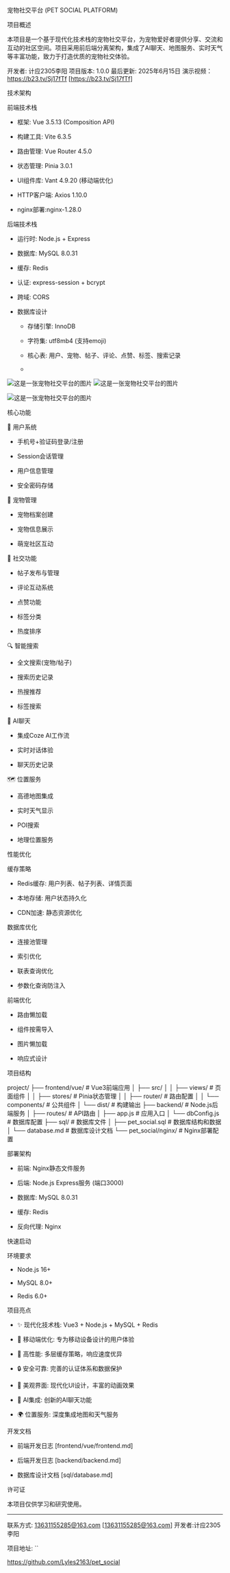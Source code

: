 宠物社交平台 (PET SOCIAL PLATFORM)

项目概述

本项目是一个基于现代化技术栈的宠物社交平台，为宠物爱好者提供分享、交流和互动的社区空间。项目采用前后端分离架构，集成了AI聊天、地图服务、实时天气等丰富功能，致力于打造优质的宠物社交体验。

开发者: 计应2305李阳
项目版本: 1.0.0
最后更新: 2025年6月15日
演示视频：https://b23.tv/Sj17fTf [https://b23.tv/Sj17fTf]



技术架构


前端技术栈

 * 框架: Vue 3.5.13 (Composition API)

 * 构建工具: Vite 6.3.5

 * 路由管理: Vue Router 4.5.0

 * 状态管理: Pinia 3.0.1

 * UI组件库: Vant 4.9.20 (移动端优化)

 * HTTP客户端: Axios 1.10.0

 * nginx部署:nginx-1.28.0


后端技术栈

 * 运行时: Node.js + Express

 * 数据库: MySQL 8.0.31

 * 缓存: Redis

 * 认证: express-session + bcrypt

 * 跨域: CORS


 * 数据库设计
   
   * 存储引擎: InnoDB
   
   * 字符集: utf8mb4 (支持emoji)
   
   * 核心表: 用户、宠物、帖子、评论、点赞、标签、搜索记录
   
   * 
![这是一张宠物社交平台的图片](https://github.com/Lyles2163/pet_social/raw/master/frontend/vue/public/100.png)
![这是一张宠物社交平台的图片](https://github.com/Lyles2163/pet_social/raw/master/frontend/vue/public/200.png)

![这是一张宠物社交平台的图片](https://github.com/Lyles2163/pet_social/raw/master/frontend/vue/public/400.png)

核心功能

🔐 用户系统

 * 手机号+验证码登录/注册

 * Session会话管理

 * 用户信息管理

 * 安全密码存储


🐾 宠物管理

 * 宠物档案创建

 * 宠物信息展示

 * 萌宠社区互动


📝 社交功能

 * 帖子发布与管理

 * 评论互动系统

 * 点赞功能

 * 标签分类

 * 热度排序


🔍 智能搜索

 * 全文搜索(宠物/帖子)

 * 搜索历史记录

 * 热搜推荐

 * 标签搜索


🤖 AI聊天

 * 集成Coze AI工作流

 * 实时对话体验

 * 聊天历史记录


🗺️ 位置服务

 * 高德地图集成

 * 实时天气显示

 * POI搜索

 * 地理位置服务


性能优化


缓存策略

 * Redis缓存: 用户列表、帖子列表、详情页面

 * 本地存储: 用户状态持久化

 * CDN加速: 静态资源优化


数据库优化

 * 连接池管理

 * 索引优化

 * 联表查询优化

 * 参数化查询防注入


前端优化

 * 路由懒加载

 * 组件按需导入

 * 图片懒加载

 * 响应式设计


项目结构

project/
├── frontend/vue/ # Vue3前端应用
│ ├── src/
│ │ ├── views/ # 页面组件
│ │ ├── stores/ # Pinia状态管理
│ │ ├── router/ # 路由配置
│ │ └── components/ # 公共组件
│ └── dist/ # 构建输出
├── backend/ # Node.js后端服务
│ ├── routes/ # API路由
│ ├── app.js # 应用入口
│ └── dbConfig.js # 数据库配置
├── sql/ # 数据库文件
│ ├── pet_social.sql # 数据库结构和数据
│ └── database.md # 数据库设计文档
└── pet_social/nginx/ # Nginx部署配置


部署架构

 * 前端: Nginx静态文件服务

 * 后端: Node.js Express服务 (端口3000)

 * 数据库: MySQL 8.0.31

 * 缓存: Redis

 * 反向代理: Nginx


快速启动


环境要求

 * Node.js 16+

 * MySQL 8.0+

 * Redis 6.0+


项目亮点

 * ✨ 现代化技术栈: Vue3 + Node.js + MySQL + Redis

 * 📱 移动端优化: 专为移动设备设计的用户体验

 * 🚀 高性能: 多层缓存策略，响应速度优异

 * 🔒 安全可靠: 完善的认证体系和数据保护

 * 🎨 美观界面: 现代化UI设计，丰富的动画效果

 * 🤖 AI集成: 创新的AI聊天功能

 * 🌍 位置服务: 深度集成地图和天气服务


开发文档

 * 前端开发日志 [frontend/vue/frontend.md]

 * 后端开发日志 [backend/backend.md]

 * 数据库设计文档 [sql/database.md]


许可证

本项目仅供学习和研究使用。

----------------------------------------

联系方式: 13631155285@163.com [13631155285@163.com]
开发者:计应2305李阳


项目地址: ``


https://github.com/Lyles2163/pet_social
